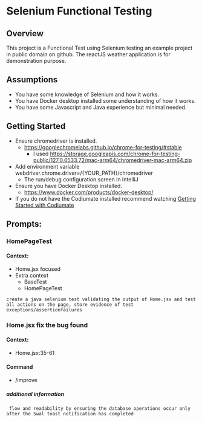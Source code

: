 # Selenium Functional Testing 

## Overview
This project is a Functional Test using Selenium testing an example project in public domain on github.
The reactJS weather application is for demonstration purpose.

## Assumptions
* You have some knowledge of Selenium and how it works. 
* You have Docker desktop installed some understanding of how it works.
* You have some Javascript and Java experience but minimal needed.

## Getting Started
* Ensure chromedriver is installed.
  * https://googlechromelabs.github.io/chrome-for-testing/#stable
    * I used https://storage.googleapis.com/chrome-for-testing-public/127.0.6533.72/mac-arm64/chromedriver-mac-arm64.zip
* Add environment variable webdriver.chrome.driver=/{YOUR_PATH}/chromedriver
  * The run/debug configuration screen in IntelliJ
* Ensure you have Docker Desktop installed.
  * https://www.docker.com/products/docker-desktop/
* If you do not have the Codiumate installed recommend watching [Getting Started with Codiumate](https://youtu.be/tNs67CLbXOg?feature=shared)


## Prompts:

### HomePageTest
#### Context:
- Home.jsx focused
- Extra context
  - BaseTest
  - HomePageTest
```
create a java selenium test validating the output of Home.jsx and test all actions on the page, store evidence of test exceptions/assertionfailures 
```

### Home.jsx fix the bug found
#### Context:
- Home.jsx:35-61

#### Command
- /improve

##### additional information
```
 flow and readability by ensuring the database operations occur only after the Swal toast notification has completed
```
